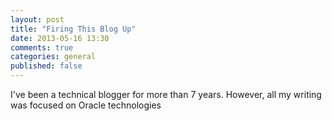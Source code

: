 ```yaml
---
layout: post
title: "Firing This Blog Up"
date: 2013-05-16 13:30
comments: true
categories: general
published: false 
---
```

I've been a technical blogger for more than 7 years. However, all my writing was focused on Oracle technologies
